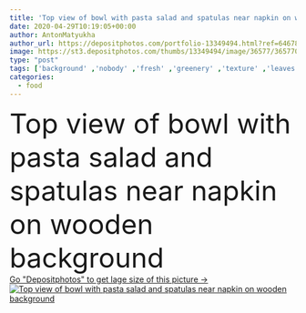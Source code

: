 ```yaml
---
title: 'Top view of bowl with pasta salad and spatulas near napkin on wooden background'
date: 2020-04-29T10:19:05+00:00
author: AntonMatyukha
author_url: https://depositphotos.com/portfolio-13349494.html?ref=64678756
image: https://st3.depositphotos.com/thumbs/13349494/image/36577/365770414/api_thumb_450.jpg?forcejpeg=true
type: "post"
tags: ['background' ,'nobody' ,'fresh' ,'greenery' ,'texture' ,'leaves' ,'food' ,'wooden' ,'tasty' ,'delicious' ,'whole' ,'ripe' ,'vegetable' ,'herbs' ,'nutrition' ,'cloth' ,'salad' ,'napkin' ,'tomatoes' ,'vegetables' ,'bowl' ,'traditional' ,'organic' ,'wood' ,'textured' ,'surface' ,'prepared' ,'cooked' ,'pasta' ,'daylight' ,'spatulas' ,'Italian cuisine' ,'copy space' ,'Studio Shot' ,'top view' ,'no people' ,'food styling' ]
categories: 
  - food
---
```

<div aling="center">
            <font size="60"> Top view of bowl with pasta salad and spatulas near napkin on wooden background</font>   
</div>
<div>
    <a href='https://depositphotos.com/365770414/stock-photo-top-view-bowl-pasta-salad.html?ref=64678756' target=_blank > Go "Depositphotos" to get lage size of this picture ->
        <img href='https://depositphotos.com/365770414/stock-photo-top-view-bowl-pasta-salad.html?ref=64678756' src='https://st3.depositphotos.com/13349494/36577/i/950/depositphotos_365770414-stock-photo-top-view-bowl-pasta-salad.jpg?forcejpeg=true' alt='Top view of bowl with pasta salad and spatulas near napkin on wooden background' >
    </a>
</div>
